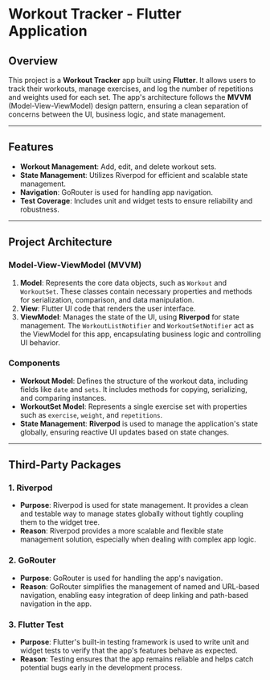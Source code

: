 # Workout Tracker - Flutter Application

## Overview

This project is a **Workout Tracker** app built using **Flutter**. It allows users to track their workouts, manage exercises, and log the number of repetitions and weights used for each set. The app's architecture follows the **MVVM** (Model-View-ViewModel) design pattern, ensuring a clean separation of concerns between the UI, business logic, and state management.

---

## Features

- **Workout Management**: Add, edit, and delete workout sets.
- **State Management**: Utilizes Riverpod for efficient and scalable state management.
- **Navigation**: GoRouter is used for handling app navigation.
- **Test Coverage**: Includes unit and widget tests to ensure reliability and robustness.

---

## Project Architecture

### Model-View-ViewModel (MVVM)

1. **Model**: Represents the core data objects, such as `Workout` and `WorkoutSet`. These classes contain necessary properties and methods for serialization, comparison, and data manipulation.
2. **View**: Flutter UI code that renders the user interface.
3. **ViewModel**: Manages the state of the UI, using **Riverpod** for state management. The `WorkoutListNotifier` and `WorkoutSetNotifier` act as the ViewModel for this app, encapsulating business logic and controlling UI behavior.

### Components

- **Workout Model**: Defines the structure of the workout data, including fields like `date` and `sets`. It includes methods for copying, serializing, and comparing instances.
- **WorkoutSet Model**: Represents a single exercise set with properties such as `exercise`, `weight`, and `repetitions`.
- **State Management**: **Riverpod** is used to manage the application's state globally, ensuring reactive UI updates based on state changes.

---

## Third-Party Packages

### 1. **Riverpod**
   - **Purpose**: Riverpod is used for state management. It provides a clean and testable way to manage states globally without tightly coupling them to the widget tree.
   - **Reason**: Riverpod provides a more scalable and flexible state management solution, especially when dealing with complex app logic.

### 2. **GoRouter**
   - **Purpose**: GoRouter is used for handling the app's navigation.
   - **Reason**: GoRouter simplifies the management of named and URL-based navigation, enabling easy integration of deep linking and path-based navigation in the app.

### 3. **Flutter Test**
   - **Purpose**: Flutter's built-in testing framework is used to write unit and widget tests to verify that the app's features behave as expected.
   - **Reason**: Testing ensures that the app remains reliable and helps catch potential bugs early in the development process.
